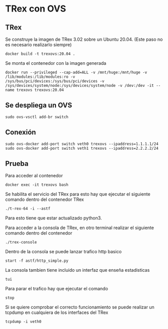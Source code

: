 # TRex con OVS

## TRex
Se construye la imagen de TRex 3.02 sobre un Ubuntu 20.04. (Este paso no es necesario realizarlo siempre)
~~~
docker build -t trexovs:20.04 .
~~~

Se monta el contenedor con la imagen generada
~~~
docker run --privileged --cap-add=ALL -v /mnt/huge:/mnt/huge -v /lib/modules:/lib/modules:ro -v /sys/bus/pci/devices:/sys/bus/pci/devices -v /sys/devices/system/node:/sys/devices/system/node -v /dev:/dev -it --name trexovs trexovs:20.04
~~~

## Se despliega un OVS
~~~
sudo ovs-vsctl add-br switch
~~~

## Conexión 
~~~
sudo ovs-docker add-port switch veth0 trexovs --ipaddress=1.1.1.1/24
sudo ovs-docker add-port switch veth1 trexovs --ipaddress=2.2.2.2/24
~~~


## Prueba 
Para acceder al contenedor 
~~~
docker exec -it trexovs bash
~~~

Se habilita el servicio del TRex para esto hay que ejecutar el siguiente comando dentro del contenedor TRex
~~~
./t-rex-64 -i --astf
~~~
Para esto tiene que estar actualizado python3.

Para acceder a la consola de TRex, en otro terminal realizar el siguiente comando dentro del contenedor
~~~
./trex-console
~~~
Dentro de la consola se puede lanzar trafico http basico
~~~
start -f astf/http_simple.py 
~~~
La consola tambien tiene incluido un interfaz que enseña estadisticas
~~~
tui
~~~
Para parar el trafico hay que ejecutar el comando
~~~
stop
~~~

Si se quiere comprobar el correcto funcionamiento se puede realizar un tcpdump en cualquiera de los interfaces del TRex
~~~
tcpdump -i veth0
~~~
